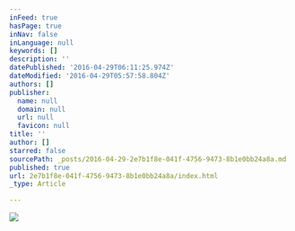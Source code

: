 ```yaml
---
inFeed: true
hasPage: true
inNav: false
inLanguage: null
keywords: []
description: ''
datePublished: '2016-04-29T06:11:25.974Z'
dateModified: '2016-04-29T05:57:58.804Z'
authors: []
publisher:
  name: null
  domain: null
  url: null
  favicon: null
title: ''
author: []
starred: false
sourcePath: _posts/2016-04-29-2e7b1f8e-041f-4756-9473-8b1e0bb24a8a.md
published: true
url: 2e7b1f8e-041f-4756-9473-8b1e0bb24a8a/index.html
_type: Article

---
```

![](https://the-grid-user-content.s3-us-west-2.amazonaws.com/d2b9d3d2-848c-47e1-b1ee-6fc454dafb61.jpg)